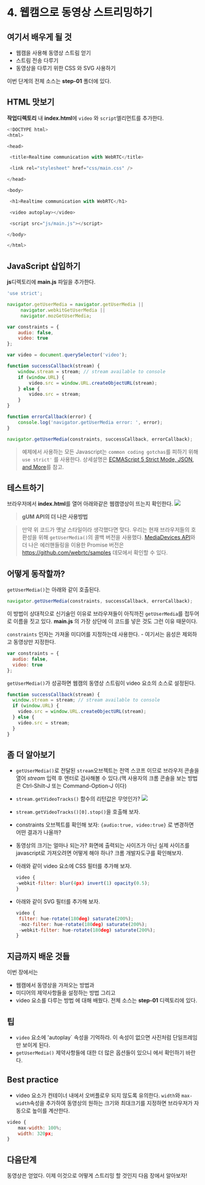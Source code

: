 # 4. 웹캠으로 동영상 스트리밍하기

## 여기서 배우게 될 것

* 웹캠을 사용해 동영상 스트림 얻기
* 스트림 전송 다루기
* 동영상을 다루기 위한 CSS 와 SVG 사용하기

이번 단계의 전체 소스는 **step-01** 폴더에 있다.

## HTML 맛보기

**작업디렉토리** 내 **index.html**에 `video` 와 `script`엘리먼트를 추가한다.

``` javascript
<!DOCTYPE html>
<html>

<head>

 <title>Realtime communication with WebRTC</title>

 <link rel="stylesheet" href="css/main.css" />

</head>

<body>

 <h1>Realtime communication with WebRTC</h1>

 <video autoplay></video>

 <script src="js/main.js"></script>

</body>

</html>
```

## JavaScript 삽입하기

**js**디렉토리에 **main.js** 파일을 추가한다.

``` javascript
'use strict';

navigator.getUserMedia = navigator.getUserMedia ||
     navigator.webkitGetUserMedia ||
     navigator.mozGetUserMedia;

var constraints = { 
    audio: false, 
    video: true
};

var video = document.querySelector('video');

function successCallback(stream) { 
    window.stream = stream; // stream available to console 
    if (window.URL) { 
        video.src = window.URL.createObjectURL(stream); 
    } else { 
        video.src = stream; 
    }
}

function errorCallback(error) {
    console.log('navigator.getUserMedia error: ', error);
}

navigator.getUserMedia(constraints, successCallback, errorCallback);

```

> 예제에서 사용하는 모든 Javascript는 `common coding gotchas`를 피하기 위해 `use strict'` 를 사용한다. 상세설명은 [ECMAScript 5 Strict Mode, JSON, and More](http://ejohn.org/blog/ecmascript-5-strict-mode-json-and-more/)를 참고.

## 테스트하기

브라우저에서 **index.html**를 열어 아래와같은 웹캠영상이 뜨는지 확인한다.
![](/img/ch401.png)

> **gUM API의 더 나은 사용방법**

> 만약 위 코드가 옛날 스타일이라 생각했다면 맞다.
> 우리는 현재 브라우저들의 호환성을 위해 `getUserMedia()`의 콜백 버전을 사용했다.
> [MediaDevices API](https://developer.mozilla.org/en-US/docs/Web/API/MediaDevices)와 더 나은 에러핸들링을 이용한 Promise 버전은 [https:\/\/github.com\/webrtc\/samples](https://github.com/webrtc/samples) 데모에서 확인할 수 있다.

## 어떻게 동작할까?

`getUserMedia()`는 아래와 같이 호출된다.

```javascript
navigator.getUserMedia(constraints, successCallback, errorCallback);
```

이 방법이 상대적으로 신기술인 이유로 브라우져들이 아직까진 `getUserMedia`를 접두어로 이름을 짓고 있다. **main.js** 의 가장 상단에 이 코드를 넣은 것도 그런 이유 때문이다.

`constraints` 인자는 가져올 미디어를 지정하는데 사용한다. - 여기서는 음성은 제외하고 동영상만 지정한다.

```javascript
var constraints = {
  audio: false,
  video: true
};
```

`getUserMedia()`가 성공하면 웹캠의 동영상 스트림이 video 요소의 소스로 설정된다.

```javascript
function successCallback(stream) {
  window.stream = stream; // stream available to console
  if (window.URL) {
    video.src = window.URL.createObjectURL(stream);
  } else {
    video.src = stream;
  }
}
```

## 좀 더 알아보기

* `getUserMedia()`로 전달된 `stream`오브젝트는 전역 스코프 이므로 브라우저 콘솔을 열어 _stream_ 입력 후 엔터로 검사해볼 수 있다.\(맥 사용자의 크롬 콘솔을 보는 방법은 Ctrl-Shilt-J 또는 Command-Option-J 이다\)
* `stream.getVideoTracks()` 함수의 리턴값은 무엇인가?
![](/img/ch402.png)
* `stream.getVideoTracks()[0].stop()`을 호출해 보자.
* constraints 오브젝트를 확인해 보자: `{audio:true, video:true}` 로 변경하면 어떤 결과가 나올까?
* 동영상의 크기는 얼마나 되는가? 화면에 출력되는 사이즈가 아닌 실제 사이즈를 javascript로 가져오려면 어떻게 해야 하나? 크롬 개발자도구를 확인해보자.
* 아래와 같이 video 요소에 CSS 필터를 추가해 보자.

  ```javascript
  video {
  -webkit-filter: blur(4px) invert(1) opacity(0.5);
  }
  ```

* 아래와 같이 SVG 필터를 추가해 보자.

  ```javascript
  video {
   filter: hue-rotate(180deg) saturate(200%);
   -moz-filter: hue-rotate(180deg) saturate(200%);
   -webkit-filter: hue-rotate(180deg) saturate(200%);
  }
  ```


## 지금까지 배운 것들

이번 장에서는

* 웹캠에서 동영상을 가져오는 방법과
* 미디어의 제약사항들을 설정하는 방법 그리고
* video 요소를 다루는 방법
  에 대해 배웠다. 전체 소스는 **step-01** 디렉토리에 있다.

## 팁

* `video` 요소에 'autoplay\` 속성을 기억하라. 이 속성이 없으면 사진처럼 단일프레임만 보이게 된다. 
* `getUserMedia()` 제약사항들에 대한 더 많은 옵션들이 있으니  에서 확인하기 바란다. 

## Best practice

* video 요소가 컨테이너 내에서 오버플로우 되지 않도록 유의한다. `width`와 `max-width`속성을 추가하여 동영상의 원하는 크기와 최대크기를 지정하면 브라우저가 자동으로 높이를 계산한다. 

```javascript
video { 
    max-width: 100%; 
    width: 320px; 
}

```

## 다음단계

동영상은 얻었다. 이제 이것으로 어떻게 스트리밍 할 것인지 다음 장에서 알아보자!

